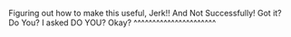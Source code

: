 Figuring out how to make this useful, Jerk!! And Not Successfully! Got it? Do You? I asked DO YOU? Okay? ^^^^^^^^^^^^^^^^^^^^^^
